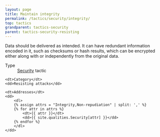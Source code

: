 ```yaml
---
layout: page
title: Maintain integrity
permalink: /tactics/security/integrity/
top: tactics
grandparent: tactics-security
parent: tactics-security-resisting
---
```


Data should be delivered as intended. It can have redundant information encoded in it, such as checksums or hash results, which can be encrypted either along
with or independently from the original data.

<dl>
    <dt>Type</dt>
    <dd><a href="{{ '/quality/security/' | relative_url }}">Security</a> tactic</dd>
    
    <dt>Category</dt>
    <dd>Resisting attacks</dd>
    
    <dt>Addresses</dt>
    <dd>
        <dl>
        {% assign attrs = "Integrity,Non-repudiation" | split: ',' %}
        {% for attr in attrs %}
            <dt>{{ attr }}</dt>
            <dd>{{ site.qualities.Security[attr] }}</dd>
        {% endfor %}
        </dl>
    </dd>
</dl>
